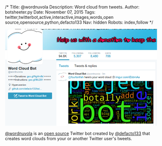 /*
Title: @wordnuvola
Description: Word cloud from tweets.
Author: botsheeter.py
Date: November 07, 2015
Tags: twitter,twitterbot,active,interactive,images,words,open source,opensource,python,defacto133
Nav: hidden
Robots: index,follow
*/

[![](/content/bots/twitterbots/images/wordnuvola.png)](https://twitter.com/wordnuvola)

[@wordnuvola](https://twitter.com/wordnuvola) is an [open source](https://github.com/defacto133/twitter-wordcloud-bot) Twitter bot created by [@defacto133](https://github.com/defacto133) that creates word clouds from your or another Twitter user's tweets.
